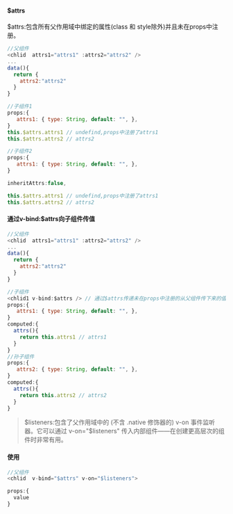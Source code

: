 #### $attrs
<!-- 当inheritAttrs：true（默认）时 -->
$attrs:包含所有父作用域中绑定的属性(class 和 style除外)并且未在props中注册。
```JavaScript
//父组件
<chlid  attrs1="attrs1" :attrs2="attrs2" />
...
data(){
  return {
    attrs2:"attrs2"
  }
}

//子组件1
props:{
   attrs1: { type: String, default: "", },
}
this.$attrs.attrs1 // undefind,props中注册了attrs1
this.$attrs.attrs2 // attrs2

//子组件2
props:{
   attrs1: { type: String, default: "", },
}

inheritAttrs:false,

this.$attrs.attrs1 // undefind,props中注册了attrs1
this.$attrs.attrs2 // attrs2
```
#### 通过v-bind:$attrs向子组件传值
```JavaScript
//父组件
<chlid  attrs1="attrs1" :attrs2="attrs2" />
...
data(){
  return {
    attrs2:"attrs2"
  }
}

//子组件
<chlid1 v-bind:$attrs /> // 通过$attrs传递未在props中注册的从父组件传下来的值
props:{
   attrs1: { type: String, default: "", },
}
computed:{
  attrs(){
    return this.attrs1 // attrs1
  }
}
//孙子组件
props:{
   attrs2: { type: String, default: "", },
}
computed:{
  attrs(){
    return this.attrs2 // attrs2
  }
}
```






>\$listeners:包含了父作用域中的 (不含 .native 修饰器的) v-on 事件监听器。它可以通过 v-on="$listeners" 传入内部组件——在创建更高层次的组件时非常有用。
#### 使用

```JavaScript
//父组件
<chlid  v-bind="$attrs" v-on="$listeners">

props:{
  value
}

```